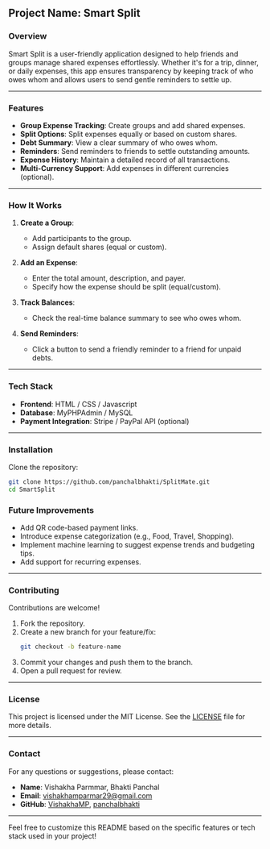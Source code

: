 ## Project Name: **Smart Split**

### Overview
Smart Split is a user-friendly application designed to help friends and groups manage shared expenses effortlessly. Whether it's for a trip, dinner, or daily expenses, this app ensures transparency by keeping track of who owes whom and allows users to send gentle reminders to settle up.

---

### Features
- **Group Expense Tracking**: Create groups and add shared expenses.
- **Split Options**: Split expenses equally or based on custom shares.
- **Debt Summary**: View a clear summary of who owes whom.
- **Reminders**: Send reminders to friends to settle outstanding amounts.
- **Expense History**: Maintain a detailed record of all transactions.
- **Multi-Currency Support**: Add expenses in different currencies (optional).
  
---

### How It Works
1. **Create a Group**:
   - Add participants to the group.
   - Assign default shares (equal or custom).

2. **Add an Expense**:
   - Enter the total amount, description, and payer.
   - Specify how the expense should be split (equal/custom).

3. **Track Balances**:
   - Check the real-time balance summary to see who owes whom.

4. **Send Reminders**:
   - Click a button to send a friendly reminder to a friend for unpaid debts.

---

### Tech Stack
- **Frontend**: HTML / CSS / Javascript
- **Database**: MyPHPAdmin / MySQL 
- **Payment Integration**: Stripe / PayPal API (optional)

---

### Installation
   Clone the repository:  
   ```bash
   git clone https://github.com/panchalbhakti/SplitMate.git
   cd SmartSplit
   ```


### Future Improvements
- Add QR code-based payment links.
- Introduce expense categorization (e.g., Food, Travel, Shopping).
- Implement machine learning to suggest expense trends and budgeting tips.
- Add support for recurring expenses.

---

### Contributing
Contributions are welcome!  
1. Fork the repository.  
2. Create a new branch for your feature/fix:  
   ```bash
   git checkout -b feature-name
   ```
3. Commit your changes and push them to the branch.  
4. Open a pull request for review.

---

### License
This project is licensed under the MIT License. See the [LICENSE](LICENSE) file for more details.  

---

### Contact
For any questions or suggestions, please contact:  
- **Name**: Vishakha Parmmar, Bhakti Panchal
- **Email**: vishakhamparmar29@gmail.com
- **GitHub**: [VishakhaMP](https://github.com/VishakhaMP), [panchalbhakti](https://github.com/panchalbhakti)

--- 

Feel free to customize this README based on the specific features or tech stack used in your project!
